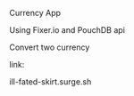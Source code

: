 Currency App

Using Fixer.io and PouchDB api

Convert two currency

link:

ill-fated-skirt.surge.sh
